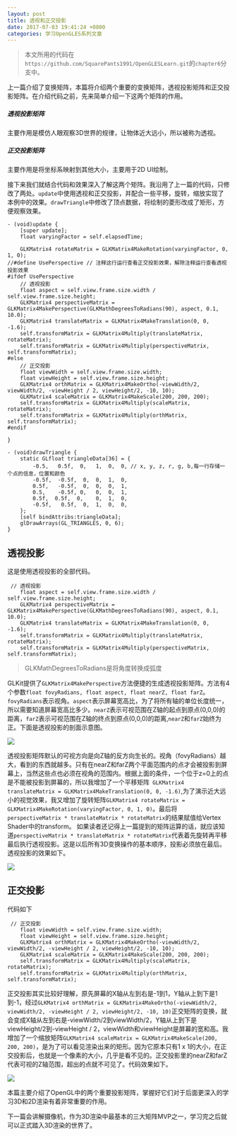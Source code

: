 ```yaml
---
layout: post
title: 透视和正交投影
date: 2017-07-03 19:41:24 +0800
categories: 学习OpenGLES系列文章
---
```


> 本文所用的代码在`https://github.com/SquarePants1991/OpenGLESLearn.git`的`chapter6`分支中。

上一篇介绍了变换矩阵，本篇将介绍两个重要的变换矩阵，透视投影矩阵和正交投影矩阵。在介绍代码之前，先来简单介绍一下这两个矩阵的作用。
##### 透视投影矩阵
主要作用是模仿人眼观察3D世界的规律，让物体近大远小，所以被称为透视。
##### 正交投影矩阵
主要作用是将坐标系映射到其他大小，主要用于2D UI绘制。

接下来我们就结合代码和效果深入了解这两个矩阵。我沿用了上一篇的代码，只修改了两处。`update`中使用透视和正交投影，并配合一些平移，旋转，缩放实现了本例中的效果。`drawTriangle`中修改了顶点数据，将绘制的菱形改成了矩形，方便观察效果。
```
- (void)update {
    [super update];
    float varyingFactor = self.elapsedTime;
    
    GLKMatrix4 rotateMatrix = GLKMatrix4MakeRotation(varyingFactor, 0, 1, 0);
//#define UsePerspective // 注释这行运行查看正交投影效果，解除注释运行查看透视投影效果
#ifdef UsePerspective
    // 透视投影
    float aspect = self.view.frame.size.width / self.view.frame.size.height;
    GLKMatrix4 perspectiveMatrix = GLKMatrix4MakePerspective(GLKMathDegreesToRadians(90), aspect, 0.1, 10.0);
    GLKMatrix4 translateMatrix = GLKMatrix4MakeTranslation(0, 0, -1.6);
    self.transformMatrix = GLKMatrix4Multiply(translateMatrix, rotateMatrix);
    self.transformMatrix = GLKMatrix4Multiply(perspectiveMatrix, self.transformMatrix);
#else
    // 正交投影
    float viewWidth = self.view.frame.size.width;
    float viewHeight = self.view.frame.size.height;
    GLKMatrix4 orthMatrix = GLKMatrix4MakeOrtho(-viewWidth/2, viewWidth/2, -viewHeight / 2, viewHeight/2, -10, 10);
    GLKMatrix4 scaleMatrix = GLKMatrix4MakeScale(200, 200, 200);
    self.transformMatrix = GLKMatrix4Multiply(scaleMatrix, rotateMatrix);
    self.transformMatrix = GLKMatrix4Multiply(orthMatrix, self.transformMatrix);
#endif
    
}
```
```
- (void)drawTriangle {
    static GLfloat triangleData[36] = {
        -0.5,   0.5f,  0,   1,  0,  0, // x, y, z, r, g, b,每一行存储一个点的信息，位置和颜色
        -0.5f,  -0.5f,  0,  0,  1,  0,
        0.5f,   -0.5f,  0,  0,  0,  1,
        0.5,    -0.5f, 0,   0,  0,  1,
        0.5f,  0.5f,  0,    0,  1,  0,
        -0.5f,   0.5f,  0,  1,  0,  0,
    };
    [self bindAttribs:triangleData];
    glDrawArrays(GL_TRIANGLES, 0, 6);
}
```
## 透视投影
这是使用透视投影的全部代码。
```
 // 透视投影
    float aspect = self.view.frame.size.width / self.view.frame.size.height;
    GLKMatrix4 perspectiveMatrix = GLKMatrix4MakePerspective(GLKMathDegreesToRadians(90), aspect, 0.1, 10.0);
    GLKMatrix4 translateMatrix = GLKMatrix4MakeTranslation(0, 0, -1.6);
    self.transformMatrix = GLKMatrix4Multiply(translateMatrix, rotateMatrix);
    self.transformMatrix = GLKMatrix4Multiply(perspectiveMatrix, self.transformMatrix);
```

> GLKMathDegreesToRadians是将角度转换成弧度

GLKit提供了`GLKMatrix4MakePerspective`方法便捷的生成透视投影矩阵。方法有4个参数`float fovyRadians, float aspect, float nearZ, float farZ`。`fovyRadians`表示视角。`aspect`表示屏幕宽高比，为了将所有轴的单位长度统一，所以需要知道屏幕宽高比多少。`nearZ`表示可视范围在Z轴的起点到原点(0,0,0)的距离，`farZ`表示可视范围在Z轴的终点到原点(0,0,0)的距离,`nearZ`和`farZ`始终为正。下面是透视投影的剖面示意图。


![](http://upload-images.jianshu.io/upload_images/2949750-002f85a887f25f78.png?imageMogr2/auto-orient/strip%7CimageView2/2/w/1240)


透视投影矩阵默认的可视方向是向Z轴的反方向生长的。视角（fovyRadians）越大，看到的东西就越多。只有在nearZ和farZ两个平面范围内的点才会被投影到屏幕上，当然这些点也必须在视角的范围内。根据上面的条件，一个位于z=0上的点是不能被投影到屏幕的，所以我增加了一个平移矩阵` GLKMatrix4 translateMatrix = GLKMatrix4MakeTranslation(0, 0, -1.6)`,为了演示近大远小的视觉效果，我又增加了旋转矩阵`GLKMatrix4 rotateMatrix = GLKMatrix4MakeRotation(varyingFactor, 0, 1, 0)`。最后将 `perspectiveMatrix * translateMatrix * rotateMatrix`的结果赋值给Vertex Shader中的transform。
如果读者还记得上一篇提到的矩阵运算的话，就应该知道`perspectiveMatrix * translateMatrix * rotateMatrix`代表着先旋转再平移最后执行透视投影。这是以后所有3D变换操作的基本顺序，投影必须放在最后。透视投影的效果如下。

![](http://upload-images.jianshu.io/upload_images/2949750-a007392d8ada426f.gif?imageMogr2/auto-orient/strip)

## 正交投影
代码如下
```
 // 正交投影
    float viewWidth = self.view.frame.size.width;
    float viewHeight = self.view.frame.size.height;
    GLKMatrix4 orthMatrix = GLKMatrix4MakeOrtho(-viewWidth/2, viewWidth/2, -viewHeight / 2, viewHeight/2, -10, 10);
    GLKMatrix4 scaleMatrix = GLKMatrix4MakeScale(200, 200, 200);
    self.transformMatrix = GLKMatrix4Multiply(scaleMatrix, rotateMatrix);
    self.transformMatrix = GLKMatrix4Multiply(orthMatrix, self.transformMatrix);
```
正交投影其实比较好理解，原先屏幕的X轴从左到右是-1到1，Y轴从上到下是1到-1，经过`GLKMatrix4 orthMatrix = GLKMatrix4MakeOrtho(-viewWidth/2, viewWidth/2, -viewHeight / 2, viewHeight/2, -10, 10)`正交矩阵的变换，就会变成X轴从左到右是-viewWidth/2到viewWidth/2，Y轴从上到下是viewHeight/2到-viewHeight / 2，viewWidth和viewHeight是屏幕的宽和高。我增加了一个缩放矩阵`GLKMatrix4 scaleMatrix = GLKMatrix4MakeScale(200, 200, 200)`，是为了可以看见渲染出来的矩形。因为它原本只有1 x 1的大小，在正交投影后，也就是一个像素的大小，几乎是看不见的。正交投影里的nearZ和farZ代表可视的Z轴范围，超出的点就不可见了。代码效果如下。

![](http://upload-images.jianshu.io/upload_images/2949750-09b291c6009c309b.gif?imageMogr2/auto-orient/strip)

本篇主要介绍了OpenGL中的两个重要投影矩阵，掌握好它们对于后面更深入的学习3D和2D渲染有着非常重要的作用。

下一篇会讲解摄像机，作为3D渲染中最基本的三大矩阵MVP之一，学习完之后就可以正式踏入3D渲染的世界了。
